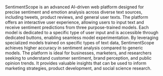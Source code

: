 SentimentScope is an advanced AI-driven web platform designed for precise sentiment and emotion analysis across diverse text sources, including tweets, product reviews, and
general user texts. The platform offers an interactive user experience, allowing users to input text and receive sentiment predictions from three purpose-trained models. 
Each model is dedicated to a specific type of user input and is accessible through dedicated buttons, enabling seamless model experimentation. By leveraging specialized models trained on
specific types of text data, SentimentScope achieves higher accuracy in sentiment analysis compared to generic models. The platform is ideal for businesses, marketers, and researchers
seeking to understand customer sentiment, brand perception, and public opinion trends. It provides valuable insights that can be used to inform marketing strategies, product development, and social science research.
